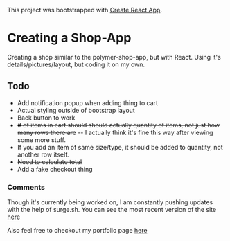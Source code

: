 This project was bootstrapped with [Create React App](https://github.com/facebookincubator/create-react-app).

# Creating a Shop-App
Creating a shop similar to the polymer-shop-app, but with React. Using it's details/pictures/layout, but coding it on my own.

## Todo
- Add notification popup when adding thing to cart
- Actual styling outside of bootstrap layout
- Back button to work
- ~~# of items in cart should should actually quantity of items, not just how many rows there are~~
-- I actually think it's fine this way after viewing some more stuff.
- If you add an item of same size/type, it should be added to quantity, not another row itself.
- ~~Need to calculate total~~
- Add a fake checkout thing

### Comments
Though it's currently being worked on, I am constantly pushing updates with the help of surge.sh. You can see the most recent version of the site [here](http://blaynestoretest.surge.sh/)

Also feel free to checkout my portfolio page [here](http://blaynemarjama.surge.sh/)